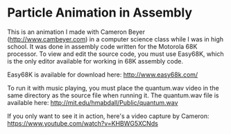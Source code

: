 Particle Animation in Assembly
==================

This is an animation I made with Cameron Beyer (http://www.cambeyer.com) in a computer science class while I was in high school. It was done in assembly code written for the Motorola 68K processor. To view and edit the source code, you must use Easy68K, which is the only editor available for working in 68K assembly code.

Easy68K is available for download here: http://www.easy68k.com/

To run it with music playing, you must place the quantum.wav video in the same directory as the source file when running it. The quantum.wav file is available here: http://mit.edu/hmabdall/Public/quantum.wav

If you only want to see it in action, here's a video capture by Cameron: https://www.youtube.com/watch?v=KHBWG5XCNds
